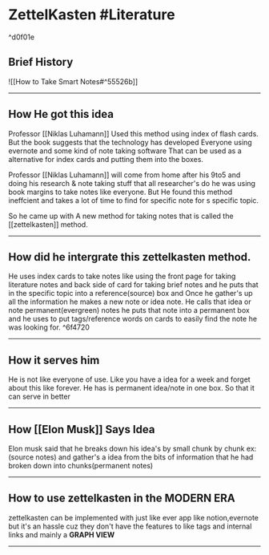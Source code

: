 # ZettelKasten #Literature  

^d0f01e

## Brief History

![[How to Take Smart Notes#^55526b]]

---
## How He got this idea

Professor [[Niklas Luhamann]] Used this method using index of flash cards. But the book suggests that the technology has developed Everyone using evernote and some kind of note taking software That can be used as a alternative for index cards and putting them into the boxes.

Professor [[Niklas Luhamann]] will come from home after his 9to5 and doing his research & note taking stuff that all researcher's do he was using book margins to take notes like everyone.
But He found this method ineffcient and takes a lot of time to find for specific note for s specific topic.

So he came up with A new method for taking notes that is called the [[zettelkasten]] method.

---

## How did he intergrate this zettelkasten method.
He uses index cards to take notes like using the front page for taking literature notes and back side of card for taking brief notes and he puts that in the specific topic into a reference(source) box and Once he gather's up all the information he makes a new note or idea note. He calls that idea or note permanent(evergreen) notes he puts that note into a permanent box and he uses to put tags/reference words on cards to easily find the note he was looking for. ^6f4720

---

## How it serves him
He is not like everyone of use. Like you have a idea for a week and forget about this like forever. He has is permanent idea/note in one box. So that it can serve in better 

---

## How [[Elon Musk]] Says Idea
Elon musk said that he breaks down his idea's by small chunk by chunk ex:(source notes) and gather's a idea from the bits of information that he had broken down into chunks(permanent notes)

---

## How to use zettelkasten in the MODERN ERA
zettelkasten can be implemented with just like ever app like notion,evernote but it's an hassle cuz they don't have the features to like tags and internal links and mainly a **GRAPH VIEW**

---

